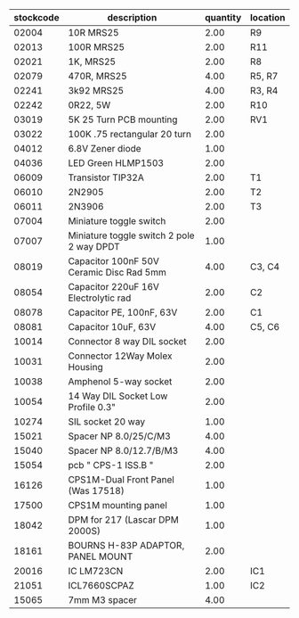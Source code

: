 |stockcode|description|quantity|location|
|---------|-----------|--------|--------|
|02004|10R MRS25|2.00|R9|
|02013|100R MRS25|2.00|R11|
|02021|1K, MRS25|2.00|R8|
|02079|470R, MRS25|4.00|R5, R7|
|02241|3k92 MRS25|4.00|R3, R4|
|02242|0R22, 5W|2.00|R10|
|03019|5K 25 Turn PCB mounting|2.00|RV1|
|03022|100K .75 rectangular 20 turn|2.00||
|04012|6.8V Zener diode|1.00||
|04036|LED Green HLMP1503|2.00||
|06009|Transistor TIP32A|2.00|T1|
|06010|2N2905|2.00|T2|
|06011|2N3906|2.00|T3|
|07004|Miniature toggle switch|2.00||
|07007|Miniature toggle switch 2 pole 2 way DPDT|1.00||
|08019|Capacitor 100nF 50V Ceramic Disc Rad 5mm|4.00|C3, C4|
|08054|Capacitor 220uF 16V Electrolytic rad|2.00|C2|
|08078|Capacitor PE, 100nF, 63V|2.00|C1|
|08081|Capacitor 10uF, 63V|4.00|C5, C6|
|10014|Connector 8 way DIL socket|2.00||
|10031|Connector 12Way Molex Housing|2.00||
|10038|Amphenol  5-way socket|2.00||
|10054|14 Way DIL Socket Low Profile 0.3"|2.00||
|10274|SIL socket 20 way|1.00||
|15021|Spacer NP 8.0/25/C/M3|4.00||
|15040|Spacer NP 8.0/12.7/B/M3|4.00||
|15054|pcb  " CPS-1 ISS.B "|2.00||
|16126|CPS1M-Dual Front Panel (Was 17518)|1.00||
|17500|CPS1M mounting panel|1.00||
|18042|DPM for 217 (Lascar DPM 2000S)|1.00||
|18161|BOURNS H-83P ADAPTOR, PANEL MOUNT|2.00||
|20016|IC LM723CN|2.00|IC1|
|21051|ICL7660SCPAZ|1.00|IC2|
|15065|7mm M3 spacer|4.00||
